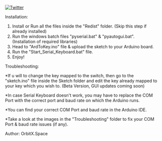 <a href='https://twitter.com/OrbitX_Space?t=jEPMn_Dx5wny0qKDew298Q&s=08' target="_blank"><img alt='Twitter' src='https://img.shields.io/badge/OrbitX.Space-100000?style=social&logo=Twitter&logoColor=08AAEA&labelColor=08AAEA&color=080000'/></a>

Installation: 

1. Install or Run all the files inside the "Redist" folder. (Skip this step if already installed)
2. Run the windows batch files "pyserial.bat" & "pyautogui.bat". (Installation of required libraries)
3. Head to "ArdToKey.ino" file & upload the sketch to your Arduino board.
4. Run the "Start_Serial_Keyboard.bat" file.
5. Enjoy!


Troubleshooting:

*If u will to change the key mapped to the switch, then go to the "sketch.ino" file inside the Sketch folder and edit the key already mapped to your key which you wish to. (Beta Version, GUI updates coming soon)

*In case Serial Keyboard doesn't work, you may have to replace the COM Port with the correct port and baud rate on which the Arduino runs.

*You can find your correct COM Port and baud rate in the Arduino IDE.
	
*Take a look at the images in the "Troubleshooting" folder to fix your COM Port & baud rate issues (if any).


Author: OrbitX.Space
